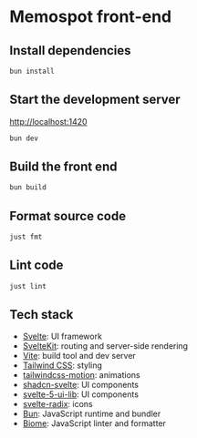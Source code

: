 # Memospot front-end

## Install dependencies

```bash
bun install
```

## Start the development server

<http://localhost:1420>

```bash
bun dev
```

## Build the front end

```bash
bun build
```

## Format source code

```bash
just fmt
```

## Lint code

```bash
just lint
```

## Tech stack

- [Svelte](https://svelte.dev/docs/svelte/overview): UI framework
- [SvelteKit](https://svelte.dev/docs/kit/introduction): routing and server-side rendering
- [Vite](https://vitejs.dev/): build tool and dev server
- [Tailwind CSS](https://tailwindcss.com/): styling
- [tailwindcss-motion](https://rombo.co/tailwind/): animations
- [shadcn-svelte](https://www.shadcn-svelte.com): UI components
- [svelte-5-ui-lib](https://svelte-5-ui-lib.codewithshin.com): UI components
- [svelte-radix](https://svelte-radix.codewithshin.com/icons): icons
- [Bun](https://bun.sh/): JavaScript runtime and bundler
- [Biome](https://biomejs.dev/): JavaScript linter and formatter
